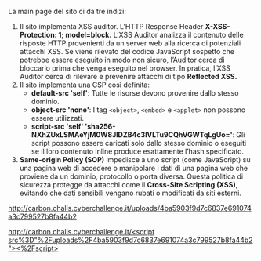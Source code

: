 La main page del sito ci dà tre indizi:

1. Il sito implementa XSS auditor. L’HTTP Response Header **X-XSS-Protection: 1; model=block.** L’XSS Auditor analizza il contenuto delle risposte HTTP provenienti da un server web alla ricerca di potenziali attacchi XSS. Se viene rilevato del codice JavaScript sospetto che potrebbe essere eseguito in modo non sicuro, l’Auditor cerca di bloccarlo prima che venga eseguito nel browser. In pratica, l’XSS Auditor cerca di rilevare e prevenire attacchi di tipo **Reflected XSS.**
2. Il sito implementa una CSP così definita:
    - **default-src 'self'**: Tutte le risorse devono provenire dallo stesso dominio.
    - **object-src 'none'**: I tag `<object>`, `<embed>` e `<applet>` non possono essere utilizzati.
    - **script-src 'self' 'sha256-NXhZUxLSMAeYjM0W8JlDZB4c3lVLTu9CQhVGWTqLgUo='**: Gli script possono essere caricati solo dallo stesso dominio o eseguiti se il loro contenuto inline produce esattamente l’hash specificato.
3. **Same-origin Policy (SOP)** impedisce a uno script (come JavaScript) su una pagina web di accedere o manipolare i dati di una pagina web che proviene da un dominio, protocollo o porta diversa. Questa politica di sicurezza protegge da attacchi come il **Cross-Site Scripting (XSS)**, evitando che dati sensibili vengano rubati o modificati da siti esterni.

http://carbon.challs.cyberchallenge.it/uploads/4ba5903f9d7c6837e691074a3c799527b8fa44b2

[http://carbon.challs.cyberchallenge.it/<script src%3D"%2Fuploads%2F4ba5903f9d7c6837e691074a3c799527b8fa44b2"><%2Fscript>](http://carbon.challs.cyberchallenge.it/%3Cscript%20src%3D%22%2Fuploads%2F4ba5903f9d7c6837e691074a3c799527b8fa44b2%22%3E%3C%2Fscript%3E)
